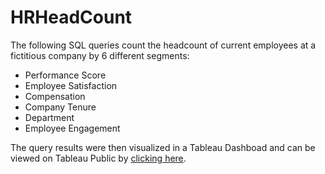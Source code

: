 # HRHeadCount

The following SQL queries count the headcount of current employees at a fictitious company by 6 different segments:
- Performance Score
- Employee Satisfaction
- Compensation
- Company Tenure
- Department 
- Employee Engagement

The query results were then visualized in a Tableau Dashboad and can be viewed on Tableau Public by [clicking here](https://public.tableau.com/views/HRHeadCountDashboard/CompanyHeadcountDashboard?:language=en-US&:display_count=n&:origin=viz_share_link).
